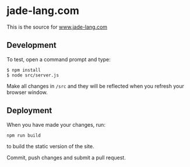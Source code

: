 # jade-lang.com

This is the source for www.jade-lang.com

## Development

To test, open a command prompt and type:

```
$ npm install
$ node src/server.js
```

Make all changes in `/src` and they will be reflected when you refresh your browser window.

## Deployment

When you have made your changes, run:

```
npm run build
```

to build the static version of the site.

Commit, push changes and submit a pull request.